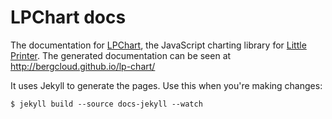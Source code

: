 # LPChart docs

The documentation for [LPChart](https://github.com/bergcloud/lp-chart), the JavaScript charting library for [Little
Printer](http://bergcloud.com/littleprinter/). The generated documentation can
be seen at http://bergcloud.github.io/lp-chart/

It uses Jekyll to generate the pages. Use this when you're making changes:

	$ jekyll build --source docs-jekyll --watch


